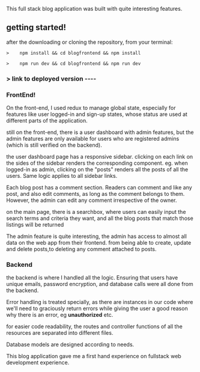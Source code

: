 This full stack blog application was built with quite interesting features.

## getting started!
after the downloading or cloning the repository, from your terminal:
```
>    npm install && cd blogfrontend && npm install

>    npm run dev && cd blogfrontend && npm run dev
```

###  > link to deployed version ---- 

### FrontEnd!
On the front-end, I used redux to manage global state, especially for features like user 
logged-in and sign-up states, whose status are used at different parts of the application.

still on the front-end, there is a user dashboard with admin features, but the admin features are 
only available for users who are registered admins (which is still verified on the backend).

the user dashboard page has a responsive sidebar. clicking on each link on the sides of the sidebar renders the corresponding component. eg. when logged-in as admin, clicking on the "posts" renders all the posts of all the users. Same logic applies to all sidebar links.

Each blog post has a comment section. Readers can comment and like any post, and also edit comments, as long as the comment belongs to them. However, the admin can edit any comment irrespective of the owner.

on the main page, there is a searchbox, where users can easily input the search terms and criteria they want, and all the blog posts that match those listings will be returned

The admin feature is quite interesting, the admin has access to almost all data on the web app from their frontend. from being able to create, update and delete posts,to deleting any comment attached to posts.

### Backend
the backend is where I handled all the logic. Ensuring that users have unique emails, password encryption, and database calls were all done from the backend. 

Error handling is treated specially, as there are instances in our code where we'll need to graciously return errors while giving the user a good reason why there is an error, eg **unauthorized** etc.

for easier code readability, the routes and controller functions of all the resources are separated into different files.


Database models are designed according to needs. 


This blog application gave me a first hand experience on fullstack web development experience.
